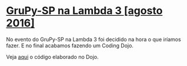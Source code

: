 # [GruPy-SP na Lambda 3 [agosto 2016]](https://www.meetup.com/pt-BR/Grupy-SP/events/233145692/)

No evento do GruPy-SP na Lambda 3 foi decidido na hora o que iríamos fazer. E no final acabamos fazendo um Coding Dojo.

Veja [aqui](https://gist.github.com/giggio/f6e78cd9a458ab0370730deccd30ebb4) o código elaborado no Dojo.